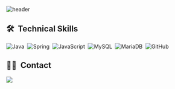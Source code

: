 

<!--
**kimjeonghyun3292/kimjeonghyun3292** is a ✨ _special_ ✨ repository because its `README.md` (this file) appears on your GitHub profile.

Here are some ideas to get you started:

- 🔭 I’m currently working on ...
- 🌱 I’m currently learning ...
- 👯 I’m looking to collaborate on ...
- 🤔 I’m looking for help with ...
- 💬 Ask me about ...
- 📫 How to reach me: ...
- 😄 Pronouns: ...
- ⚡ Fun fact: ...
-->

![header](https://capsule-render.vercel.app/api?type=Wave&color=CDE4AD&height=250&section=header&text=김정현🌠&animation=blink&fontSize=50&fontAlign=75&fontAlignY=40)
  

## 🛠 &nbsp;Technical Skills
![Java](https://img.shields.io/badge/Java-007396?style=flat&logo=java&logoColor=white)&nbsp;
![Spring](https://img.shields.io/badge/Spring-6DB33F?style=flat&logo=Spring&logoColor=white)&nbsp;
![JavaScript](https://img.shields.io/badge/JavaScript-F7DF1E?style=flat&logo=JavaScript&logoColor=black)&nbsp;
![MySQL](https://img.shields.io/badge/MySQL-4479A1?style=flat&logo=MySQL&logoColor=white)&nbsp;
![MariaDB](https://img.shields.io/badge/MariaDB-003545?style=flat&logo=MariaDB&logoColor=white)&nbsp;
![GitHub](https://img.shields.io/badge/-GitHub-05122A?style=flat&logo=github)&nbsp;
<br/>



## 🤝🏻 &nbsp;Contact
<a href="mailto:kjh32921991@gmail.com"><img src="https://img.shields.io/badge/Gmail-D14836?style=flat&logo=Gmail&logoColor=white"/></a>


